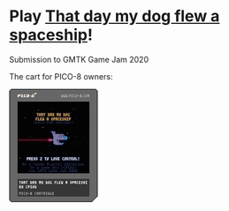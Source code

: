 # Play [**That day my dog flew a spaceship**](https://cpiod.itch.io/that-day-my-dog-flew-a-spaceship)!

Submission to GMTK Game Jam 2020

The cart for PICO-8 owners:

![Cart picture](https://raw.githubusercontent.com/cpiod/that-day-my-dog-flew-a-spaceship/master/that-day.p8.png)

